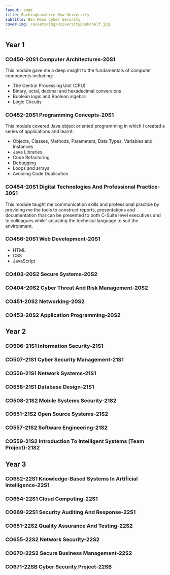 ```yaml
---
layout: page
title: Buckinghamshire New University
subtitle: BSc Hons Cyber Security
cover-img: /assets/img/UniversityBookshelf.jpg
---
```

## Year 1

### CO450-20S1 Computer Architectures-20S1

This module gave me a deep insight to the fundamentals of computer components including:
- The Central Processing Unit (CPU)
- Binary, octal, decimal and hexadecimal conversions
- Boolean logic and Boolean algebra
- Logic Circuits

### CO452-20S1 Programming Concepts-20S1

This module covered Java object oriented programming in which I created a series of applications and learnt:
- Objects, Classes, Methods, Parameters, Data Types, Variables and Instances
- Java Libraries
- Code Refactoring
- Debugging
- Loops and arrays
- Avoiding Code Duplication

### CO454-20S1 Digital Technologies And Professional Practice-20S1

This module taught me communication skills and professional practice by providing me the tools to construct reports, presentations and documentation that can be presented to both C-Suite level executives and to colleagues while` adjusting the technical language to suit the environment.

### CO456-20S1 Web Development-20S1
- HTML
- CSS
- JavaScript

### CO403-20S2 Secure Systems-20S2

### CO404-20S2 Cyber Threat And Risk Management-20S2

### CO451-20S2 Networking-20S2

### CO453-20S2 Application Programming-20S2

## Year 2

### CO506-21S1 Information Security-21S1

### CO507-21S1 Cyber Security Management-21S1

### CO556-21S1 Network Systems-21S1

### CO558-21S1 Database Design-21S1

### CO508-21S2 Mobile Systems Security-21S2

### CO551-21S2 Open Source Systems-21S2

### CO557-21S2 Software Engineering-21S2

### CO559-21S2 Introduction To Intelligent Systems (Team Project)-21S2

## Year 3

### CO652-22S1 Knowledge-Based Systems In Artificial Intelligence-22S1

### CO654-22S1 Cloud Computing-22S1

### CO669-22S1 Security Auditing And Response-22S1

### CO651-22S2 Quality Assurance And Testing-22S2

### CO655-22S2 Network Security-22S2

### CO670-22S2 Secure Business Management-22S2

### CO671-22SB Cyber Security Project-22SB
